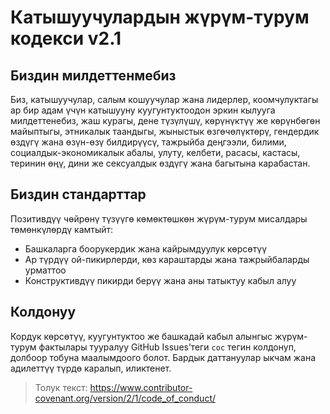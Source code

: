 # Катышуучулардын жүрүм-турум кодекси v2.1

## Биздин милдеттенмебиз
Биз, катышуучулар, салым кошуучулар жана лидерлер, коомчулуктагы ар бир адам үчүн катышууну куугунтуктоодон эркин кылууга милдеттенебиз, жаш курагы, дене түзүлүшү, көрүнүктүү же көрүнбөгөн майыптыгы, этникалык таандыгы, жыныстык өзгөчөлүктөрү, гендердик өздүгү жана өзүн-өзү билдирүүсү, тажрыйба деңгээли, билими, социалдык-экономикалык абалы, улуту, келбети, расасы, кастасы, теринин өңү, дини же сексуалдык өздүгү жана багытына карабастан.

## Биздин стандарттар
Позитивдүү чөйрөнү түзүүгө көмөктөшкөн жүрүм-турум мисалдары төмөнкүлөрдү камтыйт:
- Башкаларга боорукердик жана кайрымдуулук көрсөтүү
- Ар түрдүү ой-пикирлерди, көз караштарды жана тажрыйбаларды урматтоо
- Конструктивдүү пикирди берүү жана аны татыктуу кабыл алуу

## Колдонуу
Кордук көрсөтүү, куугунтуктоо же башкадай кабыл алынгыс жүрүм-турум фактылары тууралуу GitHub Issues’теги `coc` тегин колдонуп, долбоор тобуна маалымдоого болот. Бардык даттануулар ыкчам жана адилеттүү түрдө каралып, иликтенет.

> Толук текст: https://www.contributor-covenant.org/version/2/1/code_of_conduct/